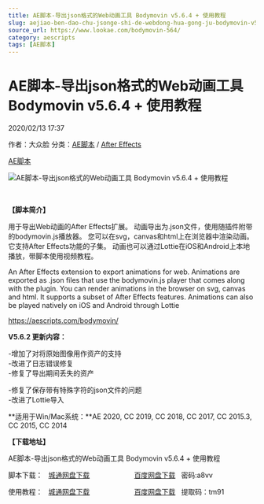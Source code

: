 ```yaml
---
title: AE脚本-导出json格式的Web动画工具 Bodymovin v5.6.4 + 使用教程
slug: aejiao-ben-dao-chu-jsonge-shi-de-webdong-hua-gong-ju-bodymovin-v5-6-4-shi-yong-jiao-cheng
source_url: https://www.lookae.com/bodymovin-564/
category: aescripts
tags: [AE脚本]
---
```

# AE脚本-导出json格式的Web动画工具 Bodymovin v5.6.4 + 使用教程

2020/02/13 17:37

作者：大众脸
分类：[AE脚本](https://www.lookae.com/after-effects/aescripts/) / [After Effects](https://www.lookae.com/after-effects/)

[AE脚本](https://www.lookae.com/tag/ae%e8%84%9a%e6%9c%ac/)

![AE脚本-导出json格式的Web动画工具 Bodymovin v5.6.4 + 使用教程](https://www.lookae.com/wp-content/uploads/2019/04/Bodymovin.jpg "AE脚本-导出json格式的Web动画工具 Bodymovin v5.6.4 + 使用教程-LookAE.com")

﻿

**【脚本简介】**

用于导出Web动画的After Effects扩展。 动画导出为.json文件，使用随插件附带的bodymovin.js播放器。 您可以在svg，canvas和html上在浏览器中渲染动画。 它支持After Effects功能的子集。 动画也可以通过Lottie在iOS和Android上本地播放，带脚本使用视频教程。

An After Effects extension to export animations for web. Animations are exported as .json files that use the bodymovin.js player that comes along with the plugin. You can render animations in the browser on svg, canvas and html. It supports a subset of After Effects features. Animations can also be played natively on iOS and Android through Lottie

https://aescripts.com/bodymovin/

**V5.6.2 更新内容：**

-增加了对将原始图像用作资产的支持  
-改进了日志错误修复  
-修复了导出期间丢失的资产

-修复了保存带有特殊字符的json文件的问题  
-改进了Lottie导入

**适用于Win/Mac系统：**AE 2020, CC 2019, CC 2018, CC 2017, CC 2015.3, CC 2015, CC 2014

**【下载地址】**

AE脚本-导出json格式的Web动画工具 Bodymovin v5.6.4 + 使用教程

脚本下载：   [城通网盘下载](https://72k.us/file/680462-422296768)                       [百度网盘下载](https://pan.baidu.com/s/1XDBPuUMB6ObIQwwDe8BnSA)   密码:a8vv

使用教程：   [城通网盘下载](https://lookae.ctfile.com/fs/680462-382843706)                       [百度网盘下载](https://pan.baidu.com/s/1qGkQJb27DRqeeOMZ-73uKg)   提取码：tm91
